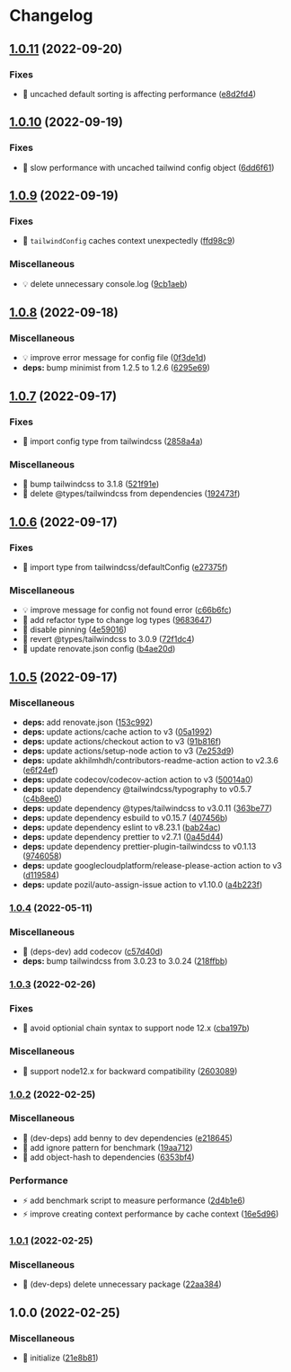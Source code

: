 # Changelog

## [1.0.11](https://github.com/shufo/tailwindcss-class-sorter/compare/v1.0.10...v1.0.11) (2022-09-20)


### Fixes

* 🐛 uncached default sorting is affecting performance ([e8d2fd4](https://github.com/shufo/tailwindcss-class-sorter/commit/e8d2fd42b681fdbc9ce0b110e8faeb4195eb01ae))

## [1.0.10](https://github.com/shufo/tailwindcss-class-sorter/compare/v1.0.9...v1.0.10) (2022-09-19)


### Fixes

* 🐛 slow performance with uncached tailwind config object ([6dd6f61](https://github.com/shufo/tailwindcss-class-sorter/commit/6dd6f6113816c7fbfd8474a56087ddd5ccc6ea88))

## [1.0.9](https://github.com/shufo/tailwindcss-class-sorter/compare/v1.0.8...v1.0.9) (2022-09-19)


### Fixes

* 🐛 `tailwindConfig` caches context unexpectedly ([ffd98c9](https://github.com/shufo/tailwindcss-class-sorter/commit/ffd98c94328bd74120e12a74a8a82c4197d907e8))


### Miscellaneous

* 💡 delete unnecessary console.log ([9cb1aeb](https://github.com/shufo/tailwindcss-class-sorter/commit/9cb1aeb9bf3ccc316c14f426421bb4f2d3265ce7))

## [1.0.8](https://github.com/shufo/tailwindcss-class-sorter/compare/v1.0.7...v1.0.8) (2022-09-18)


### Miscellaneous

* 💡 improve error message for config file ([0f3de1d](https://github.com/shufo/tailwindcss-class-sorter/commit/0f3de1dbf77214730cf9febdfc022f0f8430f81a))
* **deps:** bump minimist from 1.2.5 to 1.2.6 ([6295e69](https://github.com/shufo/tailwindcss-class-sorter/commit/6295e694e870b7c525048559a81a4452a9aa1023))

## [1.0.7](https://github.com/shufo/tailwindcss-class-sorter/compare/v1.0.6...v1.0.7) (2022-09-17)


### Fixes

* 🐛 import config type from tailwindcss ([2858a4a](https://github.com/shufo/tailwindcss-class-sorter/commit/2858a4a71441d5b999ab83f32925a275c7699393))


### Miscellaneous

* 🤖 bump tailwindcss to 3.1.8 ([521f91e](https://github.com/shufo/tailwindcss-class-sorter/commit/521f91ebf033263712359db3b539f4d14b974282))
* 🤖 delete @types/tailwindcss from dependencies ([192473f](https://github.com/shufo/tailwindcss-class-sorter/commit/192473f2a0cbfbed6224b138143d6372670cc94b))

## [1.0.6](https://github.com/shufo/tailwindcss-class-sorter/compare/v1.0.5...v1.0.6) (2022-09-17)


### Fixes

* 🐛 import type from tailwindcss/defaultConfig ([e27375f](https://github.com/shufo/tailwindcss-class-sorter/commit/e27375fe8b8bf3d2a94987791fdebae738a86f8e))


### Miscellaneous

* 💡 improve message for config not found error ([c66b6fc](https://github.com/shufo/tailwindcss-class-sorter/commit/c66b6fc3fdd125fa0679f187ecac8d2e9f528c08))
* 🤖 add refactor type to change log types ([9683647](https://github.com/shufo/tailwindcss-class-sorter/commit/96836474b88e7454cb7927eef8b13fa871fe1179))
* 🤖 disable pinning ([4e59016](https://github.com/shufo/tailwindcss-class-sorter/commit/4e5901680121629893715c0c6029093801ce7b5c))
* 🤖 revert @types/tailwindcss to 3.0.9 ([72f1dc4](https://github.com/shufo/tailwindcss-class-sorter/commit/72f1dc454129bf347e344a2a113f3cbbdf7cb588))
* 🤖 update renovate.json config ([b4ae20d](https://github.com/shufo/tailwindcss-class-sorter/commit/b4ae20db17ba8ac41de1fd01bc173020cf7457e7))

## [1.0.5](https://github.com/shufo/tailwindcss-class-sorter/compare/v1.0.4...v1.0.5) (2022-09-17)


### Miscellaneous

* **deps:** add renovate.json ([153c992](https://github.com/shufo/tailwindcss-class-sorter/commit/153c9926362d1308deb747ec8ade4c605fa00601))
* **deps:** update actions/cache action to v3 ([05a1992](https://github.com/shufo/tailwindcss-class-sorter/commit/05a19928451aca5b73edad77f0c9ad943334f980))
* **deps:** update actions/checkout action to v3 ([91b816f](https://github.com/shufo/tailwindcss-class-sorter/commit/91b816f060418f3c7448aff5766748200684770a))
* **deps:** update actions/setup-node action to v3 ([7e253d9](https://github.com/shufo/tailwindcss-class-sorter/commit/7e253d9fc28bb9a28d47ed1b6ec63556883e985b))
* **deps:** update akhilmhdh/contributors-readme-action action to v2.3.6 ([e6f24ef](https://github.com/shufo/tailwindcss-class-sorter/commit/e6f24ef7564e11636b06671950872f5c81bb88d7))
* **deps:** update codecov/codecov-action action to v3 ([50014a0](https://github.com/shufo/tailwindcss-class-sorter/commit/50014a0612771e8924f36015e87678722f6c3cbd))
* **deps:** update dependency @tailwindcss/typography to v0.5.7 ([c4b8ee0](https://github.com/shufo/tailwindcss-class-sorter/commit/c4b8ee016f39d9b8f912841538df5be12fd8cbb2))
* **deps:** update dependency @types/tailwindcss to v3.0.11 ([363be77](https://github.com/shufo/tailwindcss-class-sorter/commit/363be7725124a1f90e4a3bbba8ae4cc4b7f638aa))
* **deps:** update dependency esbuild to v0.15.7 ([407456b](https://github.com/shufo/tailwindcss-class-sorter/commit/407456b446ac8c8ec28882824b8cf0f29c19853e))
* **deps:** update dependency eslint to v8.23.1 ([bab24ac](https://github.com/shufo/tailwindcss-class-sorter/commit/bab24ac68df05cc572b277a253829d4dce1a9ad2))
* **deps:** update dependency prettier to v2.7.1 ([0a45d44](https://github.com/shufo/tailwindcss-class-sorter/commit/0a45d44b4a28630f5c1bab8b5da46a1f86fc5437))
* **deps:** update dependency prettier-plugin-tailwindcss to v0.1.13 ([9746058](https://github.com/shufo/tailwindcss-class-sorter/commit/9746058ca6b36bca4abe58bacbae1527cc1ce25c))
* **deps:** update googlecloudplatform/release-please-action action to v3 ([d119584](https://github.com/shufo/tailwindcss-class-sorter/commit/d1195849e2ce5ceee957521645c9d62c79e1796a))
* **deps:** update pozil/auto-assign-issue action to v1.10.0 ([a4b223f](https://github.com/shufo/tailwindcss-class-sorter/commit/a4b223ff947bc308c0cbbc7b8fab1e4d17acffe4))

### [1.0.4](https://www.github.com/shufo/tailwindcss-class-sorter/compare/v1.0.3...v1.0.4) (2022-05-11)


### Miscellaneous

* 🤖 (deps-dev) add codecov ([c57d40d](https://www.github.com/shufo/tailwindcss-class-sorter/commit/c57d40d966d358b26043b0a0c0fa94e359be2f8a))
* **deps:** bump tailwindcss from 3.0.23 to 3.0.24 ([218ffbb](https://www.github.com/shufo/tailwindcss-class-sorter/commit/218ffbbcd876c2549906c0af73c82e6457df18b4))

### [1.0.3](https://www.github.com/shufo/tailwindcss-class-sorter/compare/v1.0.2...v1.0.3) (2022-02-26)


### Fixes

* 🐛 avoid optionial chain syntax to support node 12.x ([cba197b](https://www.github.com/shufo/tailwindcss-class-sorter/commit/cba197be923159e55ad9a3cca978d3c93363f0de))


### Miscellaneous

* 🤖 support node12.x for backward compatibility ([2603089](https://www.github.com/shufo/tailwindcss-class-sorter/commit/2603089ec7a1262330eb98c19308a4e5a6642352))

### [1.0.2](https://www.github.com/shufo/tailwindcss-class-sorter/compare/v1.0.1...v1.0.2) (2022-02-25)


### Miscellaneous

* 🤖 (dev-deps) add benny to dev dependencies ([e218645](https://www.github.com/shufo/tailwindcss-class-sorter/commit/e218645f5a404c2cd53acf74b43a831cdf8e52ac))
* 🤖 add ignore pattern for benchmark ([19aa712](https://www.github.com/shufo/tailwindcss-class-sorter/commit/19aa712765d9fb01b8cdcfe7a6c1c0b75e4bcc47))
* 🤖 add object-hash to dependencies ([6353bf4](https://www.github.com/shufo/tailwindcss-class-sorter/commit/6353bf4b979351eec2214a58741dcc04b46766ea))


### Performance

* ⚡️ add benchmark script to measure performance ([2d4b1e6](https://www.github.com/shufo/tailwindcss-class-sorter/commit/2d4b1e6df1bb7ec415791f5860ae90f5cb908a85))
* ⚡️ improve creating context performance by cache context ([16e5d96](https://www.github.com/shufo/tailwindcss-class-sorter/commit/16e5d964bd3a2108e1d84db9b34bf47d16282f35))

### [1.0.1](https://www.github.com/shufo/tailwindcss-class-sorter/compare/v1.0.0...v1.0.1) (2022-02-25)


### Miscellaneous

* 🤖 (dev-deps) delete unnecessary package ([22aa384](https://www.github.com/shufo/tailwindcss-class-sorter/commit/22aa3841d73b55282e79b23ccd6abf647ffced6c))

## 1.0.0 (2022-02-25)


### Miscellaneous

* 🚀 initialize ([21e8b81](https://www.github.com/shufo/tailwindcss-class-sorter/commit/21e8b810e1fa617fbd4246785cedb840a7b771df))
